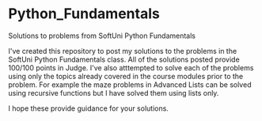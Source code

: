 # Python_Fundamentals
Solutions to problems from SoftUni Python Fundamentals

I've created this repository to post my solutions to the problems in the SoftUni Python Fundamentals class. All of the solutions posted provide 100/100 points in Judge. I've also atttempted to solve each of the problems using only the topics already covered in the course modules prior to the problem. For example the maze problems in Advanced Lists can be solved using recursive functions but I have solved them using lists only.

I hope these provide guidance for your solutions.
